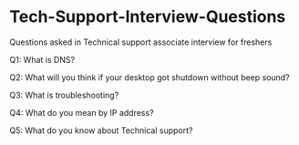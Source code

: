 # Tech-Support-Interview-Questions
Questions asked in Technical support associate interview for freshers

Q1: What is DNS?

Q2: What will you think if your desktop got shutdown without beep sound?

Q3: What is troubleshooting?

Q4: What do you mean by IP address?

Q5: What do you know about Technical support?


